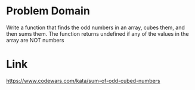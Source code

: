 # Problem Domain
Write a function that finds the odd numbers in an array, cubes them, and then sums them.
The function returns undefined if any of the values in the array are NOT numbers

# Link
https://www.codewars.com/kata/sum-of-odd-cubed-numbers
